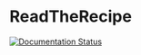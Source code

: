 ReadTheRecipe
=============

[![Documentation Status](https://readthedocs.org/projects/readtherecipe/badge/?version=latest)](https://readtherecipe.readthedocs.io/en/latest/?badge=latest)
